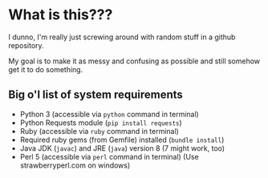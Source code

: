 # What is this???
I dunno, I'm really just screwing around with random stuff in a github
repository.

My goal is to make it as messy and confusing as possible and still somehow get
it to do something.

## Big o'l list of system requirements

 * Python 3 (accessible via `python` command in terminal)
 * Python Requests module (`pip install requests`)
 * Ruby (accessible via `ruby` command in terminal)
 * Required ruby gems (from Gemfile) installed (`bundle install`)
 * Java JDK (`javac`) and JRE (`java`) version 8 (7 might work, too)
 * Perl 5 (accessible via `perl` command in terminal) (Use strawberryperl.com on windows)
